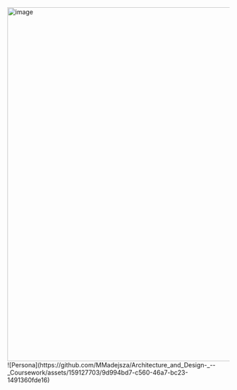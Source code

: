 <img width="800" alt="image" src="https://github.com/MMadejsza/Architecture_and_Design-_--_Coursework/assets/71176618/0dd9ce17-9e57-47f2-a450-0cbc403bcb83">
![Persona](https://github.com/MMadejsza/Architecture_and_Design-_--_Coursework/assets/159127703/9d994bd7-c560-46a7-bc23-1491360fde16)
